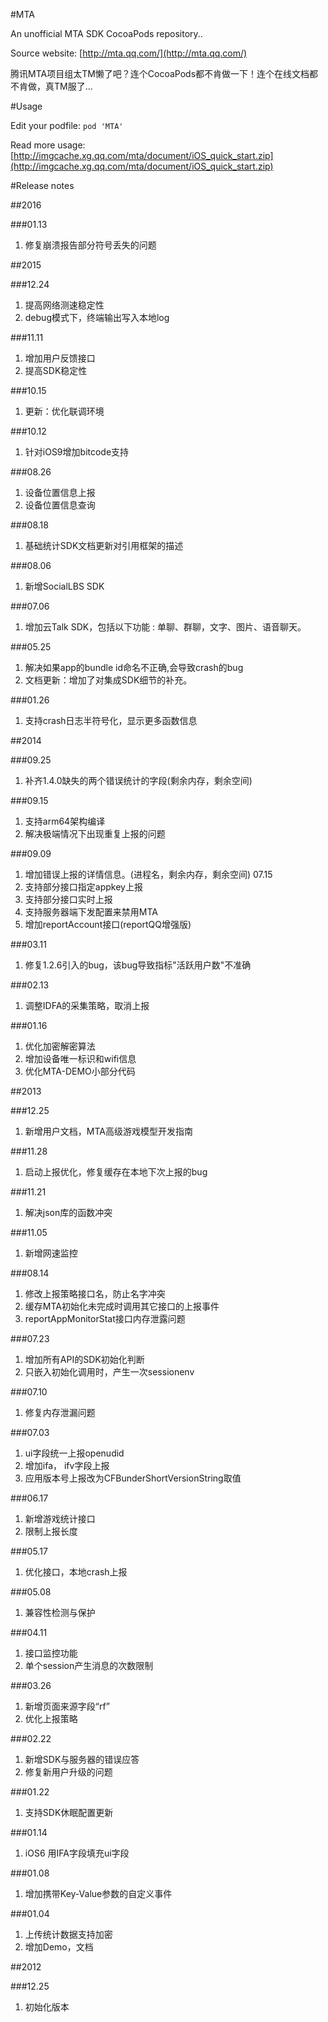#MTA

An unofficial MTA SDK CocoaPods repository..

Source website: [http://mta.qq.com/](http://mta.qq.com/)


腾讯MTA项目组太TM懒了吧？连个CocoaPods都不肯做一下！连个在线文档都不肯做，真TM服了...

#Usage

Edit your podfile: `pod 'MTA'`

Read more usage: [http://imgcache.xg.qq.com/mta/document/iOS_quick_start.zip](http://imgcache.xg.qq.com/mta/document/iOS_quick_start.zip)

#Release notes

##2016

###01.13

1. 修复崩溃报告部分符号丢失的问题

##2015

###12.24

1. 提高网络测速稳定性
2. debug模式下，终端输出写入本地log

###11.11

1. 增加用户反馈接口
2. 提高SDK稳定性

###10.15

1. 更新：优化联调环境

###10.12

1. 针对iOS9增加bitcode支持

###08.26

1. 设备位置信息上报
2. 设备位置信息查询

###08.18

1. 基础统计SDK文档更新对引用框架的描述

###08.06

1. 新增SocialLBS SDK

###07.06

1. 增加云Talk SDK，包括以下功能 : 单聊、群聊，文字、图片、语音聊天。

###05.25

1. 解决如果app的bundle id命名不正确,会导致crash的bug
2. 文档更新：增加了对集成SDK细节的补充。

###01.26

1. 支持crash日志半符号化，显示更多函数信息

##2014

###09.25

1. 补齐1.4.0缺失的两个错误统计的字段(剩余内存，剩余空间)

###09.15

1. 支持arm64架构编译
2. 解决极端情况下出现重复上报的问题

###09.09

1. 增加错误上报的详情信息。(进程名，剩余内存，剩余空间)
07.15
1. 支持部分接口指定appkey上报
2. 支持部分接口实时上报
3. 支持服务器端下发配置来禁用MTA
4. 增加reportAccount接口(reportQQ增强版)

###03.11

1. 修复1.2.6引入的bug，该bug导致指标"活跃用户数"不准确

###02.13

1. 调整IDFA的采集策略，取消上报

###01.16

1. 优化加密解密算法
2. 增加设备唯一标识和wifi信息
3. 优化MTA-DEMO小部分代码

##2013

###12.25

1. 新增用户文档，MTA高级游戏模型开发指南

###11.28

1. 启动上报优化，修复缓存在本地下次上报的bug

###11.21

1. 解决json库的函数冲突

###11.05

1. 新增网速监控

###08.14

1. 修改上报策略接口名，防止名字冲突
2. 缓存MTA初始化未完成时调用其它接口的上报事件
3. reportAppMonitorStat接口内存泄露问题

###07.23

1. 增加所有API的SDK初始化判断
2. 只嵌入初始化调用时，产生一次sessionenv

###07.10

1. 修复内存泄漏问题

###07.03

1. ui字段统一上报openudid
2. 增加ifa， ifv字段上报
3. 应用版本号上报改为CFBunderShortVersionString取值

###06.17

1. 新增游戏统计接口
2. 限制上报长度

###05.17

1. 优化接口，本地crash上报

###05.08

1. 兼容性检测与保护

###04.11

1. 接口监控功能
2. 单个session产生消息的次数限制

###03.26

1. 新增页面来源字段“rf”
2. 优化上报策略

###02.22

1. 新增SDK与服务器的错误应答
2. 修复新用户升级的问题

###01.22

1. 支持SDK休眠配置更新

###01.14

1. iOS6 用IFA字段填充ui字段

###01.08

1. 增加携带Key-Value参数的自定义事件

###01.04

1. 上传统计数据支持加密
2. 增加Demo，文档

##2012

###12.25

1. 初始化版本
